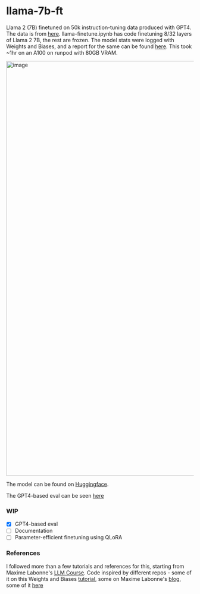 # llama-7b-ft
Llama 2 (7B) finetuned on 50k instruction-tuning data produced with GPT4. The data is from [here](https://github.com/Instruction-Tuning-with-GPT-4/GPT-4-LLM). 
llama-finetune.ipynb has code finetuning 8/32 layers of Llama 2 7B, the rest are frozen. The model stats were logged with Weights and Biases, and a report for the same can be found [here](https://wandb.ai/kevinv3796/alpaca-ft/reports/Finetuning-Llama2-7B-on-Alpaca-GPT4--Vmlldzo3MzQ4MTMw). This took ~1hr on an A100 on runpod with 80GB VRAM.

<img width="1116" alt="image" src="https://github.com/kevin-v96/llama-7b-ft/assets/11131188/e0c4267f-3f3e-4e22-aa91-199aaaee80ff">

The model can be found on [Huggingface](https://huggingface.co/MadMarx37/llama2-alpaca-gpt4).

The GPT4-based eval can be seen [here](https://wandb.ai/kevinv3796/alpaca-ft/reports/GPT4-eval-of-fine-tuned-Llama2--Vmlldzo3MzUwMjY0)

### WIP
- [x] GPT4-based eval
- [ ] Documentation
- [ ] Parameter-efficient finetuning using QLoRA

### References
I followed more than a few tutorials and references for this, starting from Maxime Labonne's [LLM Course](https://github.com/mlabonne/llm-course). Code inspired by different repos - some of it on this Weights and Biases [tutorial](https://wandb.ai/capecape/alpaca_ft/reports/How-to-Fine-Tune-an-LLM-Part-1-Preparing-a-Dataset-for-Instruction-Tuning--Vmlldzo1NTcxNzE2), some on Maxime Labonne's [blog](https://mlabonne.github.io/blog/posts/Fine_Tune_Your_Own_Llama_2_Model_in_a_Colab_Notebook.html), some of it [here](https://github.com/tcapelle/llm_recipes/tree/main)

